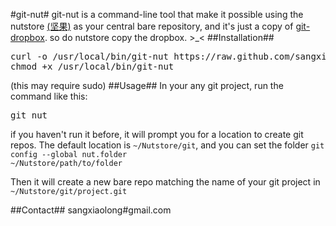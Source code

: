 #git-nut#
git-nut is a command-line tool that make it possible  using the nutstore <a target="_blank" href="https://jianguoyun.com">(坚果)</a> as your central bare repository, and it's just a copy of <a target="_blank" href="https://github.com/agnoster/git-dropbox">git-dropbox</a>. so do nutstore copy the dropbox. >_<
##Installation##
<pre>
curl -o /usr/local/bin/git-nut https://raw.github.com/sangxiaolong/git-nut/master/git-nut
chmod +x /usr/local/bin/git-nut
</pre>
(this may require sudo)
##Usage##
In your any git project, run the command like this:
<pre>
git nut
</pre>
if you haven't run it before, it will prompt you for a location to create git repos. The default location is <code>~/Nutstore/git</code>, and you can set the folder <code>git config --global nut.folder ~/Nutstore/path/to/folder</code> 
<p>Then it will create a new bare repo matching the name of your git project in <code>~/Nutstore/git/project.git</code> </p>
##Contact##
sangxiaolong#gmail.com